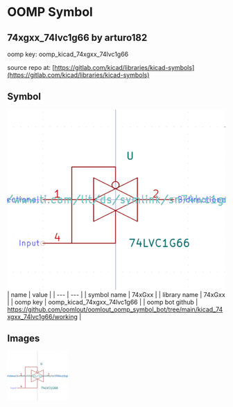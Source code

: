 # OOMP Symbol  
## 74xgxx_74lvc1g66  by arturo182  
  
oomp key: oomp_kicad_74xgxx_74lvc1g66  
  
source repo at: [https://gitlab.com/kicad/libraries/kicad-symbols](https://gitlab.com/kicad/libraries/kicad-symbols)  
## Symbol  
  
[![working.png](working_600.png)](working.png)  
| name | value | 
| --- | --- | 
| symbol name | 74xGxx | 
| library name | 74xGxx | 
| oomp key | oomp_kicad_74xgxx_74lvc1g66 | 
| oomp bot github | https://github.com/oomlout/oomlout_oomp_symbol_bot/tree/main/kicad_74xgxx_74lvc1g66/working | 
## Images  
  
[![working.png](working_140.png)](working.png)  
